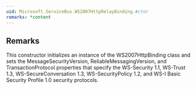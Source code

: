 ```yaml
---  
uid: Microsoft.ServiceBus.WS2007HttpRelayBinding.#ctor  
remarks: *content  
---  
```

  
## Remarks  
 This constructor initializes an instance of the WS2007HttpBinding class and sets the MessageSecurityVersion, ReliableMessagingVersion, and TransactionProtocol properties that specify the WS-Security 1.1, WS-Trust 1.3, WS-SecureConversation 1.3, WS-SecurityPolicy 1.2, and WS-I Basic Security Profile 1.0 security protocols.